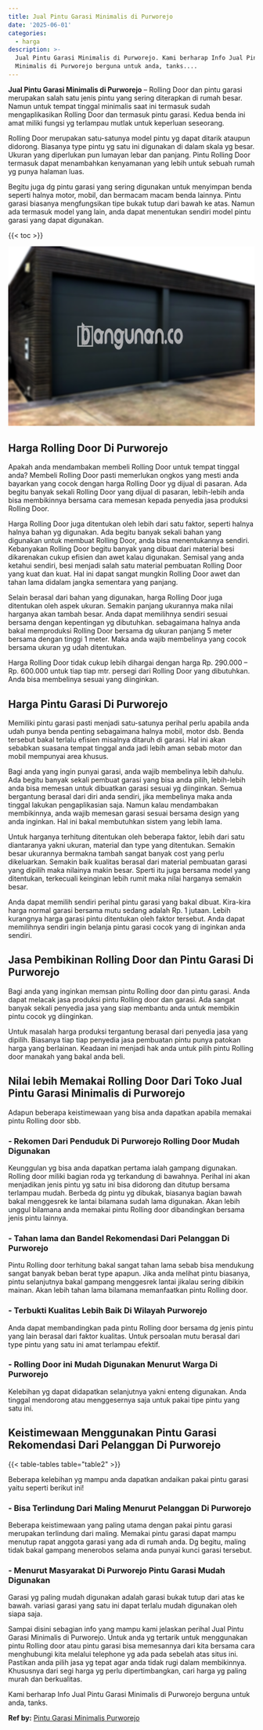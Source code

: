 ```yaml
---
title: Jual Pintu Garasi Minimalis di Purworejo
date: '2025-06-01'
categories:
  - harga
description: >-
  Jual Pintu Garasi Minimalis di Purworejo. Kami berharap Info Jual Pintu Garasi
  Minimalis di Purworejo berguna untuk anda, tanks....
---
```


**Jual Pintu Garasi Minimalis di Purworejo** – Rolling Door dan pintu garasi merupakan salah satu jenis pintu yang sering diterapkan di rumah besar. Namun untuk tempat tinggal minimalis saat ini termasuk sudah mengaplikasikan Rolling Door dan termasuk pintu garasi. Kedua benda ini amat miliki fungsi yg terlampau mutlak untuk keperluan seseorang.

Rolling Door merupakan satu-satunya model pintu yg dapat ditarik ataupun didorong. Biasanya type pintu yg satu ini digunakan di dalam skala yg besar. Ukuran yang diperlukan pun lumayan lebar dan panjang. Pintu Rolling Door termasuk dapat menambahkan kenyamanan yang lebih untuk sebuah rumah yg punya halaman luas.

Begitu juga dg pintu garasi yang sering digunakan untuk menyimpan benda seperti halnya motor, mobil, dan bermacam macam benda lainnya. Pintu garasi biasanya mengfungsikan tipe bukak tutup dari bawah ke atas. Namun ada termasuk model yang lain, anda dapat menentukan sendiri model pintu garasi yang dapat digunakan.

{{< toc >}}

![Jual Pintu Garasi Minimalis di Purworejo](/images/pintu-garasi-23.png)

## Harga Rolling Door Di Purworejo

Apakah anda mendambakan membeli Rolling Door untuk tempat tinggal anda? Membeli Rolling Door pasti memerlukan ongkos yang mesti anda bayarkan yang cocok dengan harga Rolling Door yg dijual di pasaran. Ada begitu banyak sekali Rolling Door yang dijual di pasaran, lebih-lebih anda bisa membikinnya bersama cara memesan kepada penyedia jasa produksi Rolling Door.

Harga Rolling Door juga ditentukan oleh lebih dari satu faktor, seperti halnya halnya bahan yg digunakan. Ada begitu banyak sekali bahan yang digunakan untuk membuat Rolling Door, anda bisa menentukannya sendiri. Kebanyakan Rolling Door begitu banyak yang dibuat dari material besi dikarenakan cukup efisien dan awet kalau digunakan. Semisal yang anda ketahui sendiri, besi menjadi salah satu material pembuatan Rolling Door yang kuat dan kuat. Hal ini dapat sangat mungkin Rolling Door awet dan tahan lama didalam jangka sementara yang panjang.

Selain berasal dari bahan yang digunakan, harga Rolling Door juga ditentukan oleh aspek ukuran. Semakin panjang ukurannya maka nilai harganya akan tambah besar. Anda dapat memilihnya sendiri sesuai bersama dengan kepentingan yg dibutuhkan. sebagaimana halnya anda bakal memproduksi Rolling Door bersama dg ukuran panjang 5 meter bersama dengan tinggi 1 meter. Maka anda wajib membelinya yang cocok bersama ukuran yg udah ditentukan.

Harga Rolling Door tidak cukup lebih dihargai dengan harga Rp. 290.000 – Rp. 600.000 untuk tiap tiap mtr. persegi dari Rolling Door yang dibutuhkan. Anda bisa membelinya sesuai yang diinginkan.

## Harga Pintu Garasi Di Purworejo

Memiliki pintu garasi pasti menjadi satu-satunya perihal perlu apabila anda udah punya benda penting sebagaimana halnya mobil, motor dsb. Benda tersebut bakal terlalu efisien misalnya ditaruh di garasi. Hal ini akan sebabkan suasana tempat tinggal anda jadi lebih aman sebab motor dan mobil mempunyai area khusus.

Bagi anda yang ingin punyai garasi, anda wajib membelinya lebih dahulu. Ada begitu banyak sekali pembuat garasi yang bisa anda pilih, lebih-lebih anda bisa memesan untuk dibuatkan garasi sesuai yg diinginkan. Semua bergantung berasal dari diri anda sendiri, jika membelinya maka anda tinggal lakukan pengaplikasian saja. Namun kalau mendambakan membikinnya, anda wajib memesan garasi sesuai bersama design yang anda inginkan. Hal ini bakal membutuhkan sistem yang lebih lama.

Untuk harganya terhitung ditentukan oleh beberapa faktor, lebih dari satu diantaranya yakni ukuran, material dan type yang ditentukan. Semakin besar ukurannya bermakna tambah sangat banyak cost yang perlu dikeluarkan. Semakin baik kualitas berasal dari material pembuatan garasi yang dipilih maka nilainya makin besar. Sperti itu juga bersama model yang ditentukan, terkecuali keinginan lebih rumit maka nilai harganya semakin besar.

Anda dapat memilih sendiri perihal pintu garasi yang bakal dibuat. Kira-kira harga normal garasi bersama mutu sedang adalah Rp. 1 jutaan. Lebih kurangnya harga garasi pintu ditentukan oleh faktor tersebut. Anda dapat memilihnya sendiri ingin belanja pintu garasi cocok yang di inginkan anda sendiri.

## Jasa Pembikinan Rolling Door dan Pintu Garasi Di Purworejo

Bagi anda yang inginkan memsan pintu Rolling door dan pintu garasi. Anda dapat melacak jasa produksi pintu Rolling door dan garasi. Ada sangat banyak sekali penyedia jasa yang siap membantu anda untuk membikin pintu cocok yg diinginkan.

Untuk masalah harga produksi tergantung berasal dari penyedia jasa yang dipilih. Biasanya tiap tiap penyedia jasa pembuatan pintu punya patokan harga yang berlainan. Keadaan ini menjadi hak anda untuk pilih pintu Rolling door manakah yang bakal anda beli.

## Nilai lebih Memakai Rolling Door Dari Toko Jual Pintu Garasi Minimalis di Purworejo

Adapun beberapa keistimewaan yang bisa anda dapatkan apabila memakai pintu Rolling door sbb.

### \- Rekomen Dari Penduduk Di Purworejo Rolling Door Mudah Digunakan

Keunggulan yg bisa anda dapatkan pertama ialah gampang digunakan. Rolling door miliki bagian roda yg terkandung di bawahnya. Perihal ini akan menjadikan jenis pintu yg satu ini bisa didorong dan ditutup bersama terlampau mudah. Berbeda dg pintu yg dibukak, biasanya bagian bawah bakal menggesrek ke lantai bilamana sudah lama digunakan. Akan lebih unggul bilamana anda memakai pintu Rolling door dibandingkan bersama jenis pintu lainnya.

### \- Tahan lama dan Bandel Rekomendasi Dari Pelanggan Di Purworejo

Pintu Rolling door terhitung bakal sangat tahan lama sebab bisa mendukung sangat banyak beban berat type apapun. Jika anda melihat pintu biasanya, pintu selanjutnya bakal gampang menggesrek lantai jikalau sering dibikin mainan. Akan lebih tahan lama bilamana memanfaatkan pintu Rolling door.

### \- Terbukti Kualitas Lebih Baik Di Wilayah Purworejo

Anda dapat membandingkan pada pintu Rolling door bersama dg jenis pintu yang lain berasal dari faktor kualitas. Untuk persoalan mutu berasal dari type pintu yang satu ini amat terlampau efektif.

### \- Rolling Door ini Mudah Digunakan Menurut Warga Di Purworejo

Kelebihan yg dapat didapatkan selanjutnya yakni enteng digunakan. Anda tinggal mendorong atau menggesernya saja untuk pakai tipe pintu yang satu ini.

## Keistimewaan Menggunakan Pintu Garasi Rekomendasi Dari Pelanggan Di Purworejo

{{< table-tables table="table2" >}}

Beberapa kelebihan yg mampu anda dapatkan andaikan pakai pintu garasi yaitu seperti berikut ini!

### \- Bisa Terlindung Dari Maling Menurut Pelanggan Di Purworejo

Beberapa keistimewaan yang paling utama dengan pakai pintu garasi merupakan terlindung dari maling. Memakai pintu garasi dapat mampu menutup rapat anggota garasi yang ada di rumah anda. Dg begitu, maling tidak bakal gampang menerobos selama anda punyai kunci garasi tersebut.

### \- Menurut Masyarakat Di Purworejo Pintu Garasi Mudah Digunakan

Garasi yg paling mudah digunakan adalah garasi bukak tutup dari atas ke bawah. variasi garasi yang satu ini dapat terlalu mudah digunakan oleh siapa saja.

Sampai disini sebagian info yang mampu kami jelaskan perihal Jual Pintu Garasi Minimalis di Purworejo. Untuk anda yg tertarik untuk menggunakan pintu Rolling door atau pintu garasi bisa memesannya dari kita bersama cara menghubungi kita melalui telephone yg ada pada sebelah atas situs ini. Pastikan anda pilih jasa yg tepat agar anda tidak rugi dalam membikinnya. Khususnya dari segi harga yg perlu dipertimbangkan, cari harga yg paling murah dan berkualitas.

Kami berharap Info Jual Pintu Garasi Minimalis di Purworejo berguna untuk anda, tanks.

**Ref by:** [Pintu Garasi Minimalis Purworejo](https://id.wikipedia.org/wiki/Pintu)

